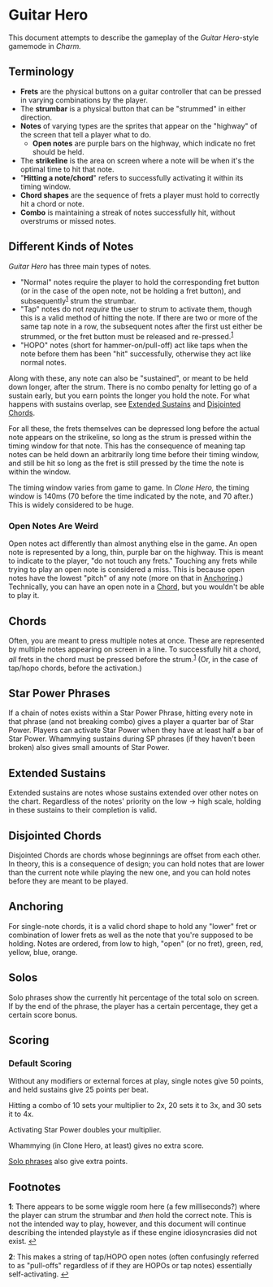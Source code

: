 # Guitar Hero
This document attempts to describe the gameplay of the *Guitar Hero*-style gamemode in *Charm.*

## Terminology
* **Frets** are the physical buttons on a guitar controller that can be pressed in varying combinations by the player.
* The **strumbar** is a physical button that can be "strummed" in either direction.
* **Notes** of varying types are the sprites that appear on the "highway" of the screen that tell a player what to do.
  * **Open notes** are purple bars on the highway, which indicate no fret should be held.
* The **strikeline** is the area on screen where a note will be when it's the optimal time to hit that note.
* "**Hitting a note/chord**" refers to successfully activating it within its timing window.
* **Chord shapes** are the sequence of frets a player must hold to correctly hit a chord or note.
* **Combo** is maintaining a streak of notes successfully hit, without overstrums or missed notes.

## Different Kinds of Notes
*Guitar Hero* has three main types of notes.
 * "Normal" notes require the player to hold the corresponding fret button (or in the case of the open note, not be holding a fret button), and subsequently<sup id="a1">[1](#f1)</sup> strum the strumbar.
 * "Tap" notes do not *require* the user to strum to activate them, though this is a valid method of hitting the note. If there are two or more of the same tap note in a row, the subsequent notes after the first ust either be strummed, or the fret button must be released and re-pressed.<sup id="a2">[1](#f2)</sup>
 * "HOPO" notes (short for hammer-on/pull-off) act like taps when the note before them has been "hit" successfully, otherwise they act like normal notes.

Along with these, any note can also be "sustained", or meant to be held down longer, after the strum. There is no combo penalty for letting go of a sustain early, but you earn points the longer you hold the note. For what happens with sustains overlap, see [Extended Sustains](#extended-sustains) and [Disjointed Chords](#disjointed-chords).

For all these, the frets themselves can be depressed long before the actual note appears on the strikeline, so long as the strum is pressed within the timing window for that note. This has the consequence of meaning tap notes can be held down an arbitrarily long time before their timing window, and still be hit so long as the fret is still pressed by the time the note is within the window.

The timing window varies from game to game. In *Clone Hero,* the timing window is 140ms (70 before the time indicated by the note, and 70 after.) This is widely considered to be huge.

### Open Notes Are Weird
Open notes act differently than almost anything else in the game. An open note is represented by a long, thin, purple bar on the highway. This is meant to indicate to the player, "do not touch any frets." Touching any frets while trying to play an open note is considered a miss. This is because open notes have the lowest "pitch" of any note (more on that in [Anchoring](#anchoring).) Technically, you can have an open note in a [Chord](#chords), but you wouldn't be able to play it.

## Chords
Often, you are meant to press multiple notes at once. These are represented by multiple notes appearing on screen in a line. To successfully hit a chord, *all* frets in the chord must be pressed before the strum.<sup id="a1">[1](#f1)</sup> (Or, in the case of tap/hopo chords, before the activation.)

## Star Power Phrases
If a chain of notes exists within a Star Power Phrase, hitting every note in that phrase (and not breaking combo) gives a player a quarter bar of Star Power. Players can activate Star Power when they have at least half a bar of Star Power. Whammying sustains during SP phrases (if they haven't been broken) also gives small amounts of Star Power.

## Extended Sustains
Extended sustains are notes whose sustains extended over other notes on the chart. Regardless of the notes' priority on the low -> high scale, holding in these sustains to their completion is valid.

## Disjointed Chords
Disjointed Chords are chords whose beginnings are offset from each other. In theory, this is a consequence of design; you can hold notes that are lower than the current note while playing the new one, and you can hold notes before they are meant to be played.

## Anchoring
For single-note chords, it is a valid chord shape to hold any "lower" fret or combination of lower frets as well as the note that you're supposed to be holding.
Notes are ordered, from low to high, "open" (or no fret), green, red, yellow, blue, orange.

## Solos
Solo phrases show the currently hit percentage of the total solo on screen. If by the end of the phrase, the player has a certain percentage, they get a certain score bonus.

## Scoring

### Default Scoring
Without any modifiers or external forces at play, single notes give 50 points, and held sustains give 25 points per beat.

Hitting a combo of 10 sets your multiplier to 2x, 20 sets it to 3x, and 30 sets it to 4x.

Activating Star Power doubles your multiplier.

Whammying (in Clone Hero, at least) gives no extra score.

[Solo phrases](#solos) also give extra points.

## Footnotes
<b id="f1">1</b>: There appears to be some wiggle room here (a few milliseconds?) where the player can strum the strumbar and *then* hold the correct note. This is not the intended way to play, however, and this document will continue describing the intended playstyle as if these engine idiosyncrasies did not exist. [↩](#a1)

<b id="f1">2</b>: This makes a string of tap/HOPO open notes (often confusingly referred to as "pull-offs" regardless of if they are HOPOs or tap notes) essentially self-activating. [↩](#a2)
